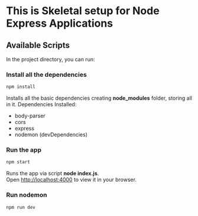 # This is Skeletal setup for Node Express Applications

## Available Scripts

In the project directory, you can run:

### Install all the dependencies

```bash
npm install
```

Installs all the basic dependencies creating **node_modules** folder, storing all in it.
Dependencies Installed:
- body-parser
- cors
- express
- nodemon (devDependencies)

### Run the app

```bash
npm start
```

Runs the app via script **node index.js**.\
Open [http://localhost:4000](http://localhost:4000) to view it in your browser.

### Run nodemon

```bash
npm run dev
```
